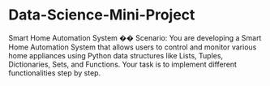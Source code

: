 # Data-Science-Mini-Project

Smart Home
Automation System
�� Scenario:
You are developing a Smart Home Automation System that allows users to control and
monitor various home appliances using Python data structures like Lists, Tuples,
Dictionaries, Sets, and Functions.
Your task is to implement different functionalities step by step.
